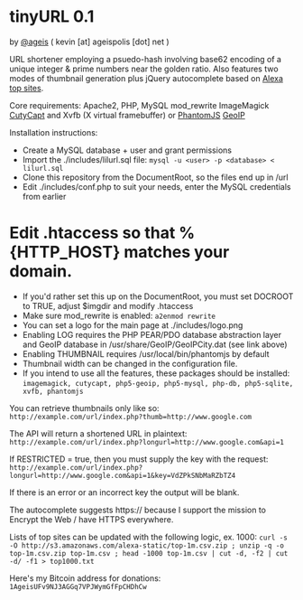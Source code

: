 tinyURL 0.1
=======
by [@ageis](https://twitter.com/ageis) ( kevin [at] ageispolis [dot] net )

URL shortener employing a psuedo-hash involving base62 encoding of a unique integer & prime numbers near the golden ratio. 
Also features two modes of thumbnail generation plus jQuery autocomplete based on [Alexa top sites](http://s3.amazonaws.com/alexa-static/top-1m.csv.zip).

Core requirements:
	Apache2, PHP, MySQL
	mod_rewrite
	ImageMagick
	[CutyCapt](http://cutycapt.sourceforge.net/) and Xvfb (X virtual framebuffer)
	or [PhantomJS](http://phantomjs.org/)
	[GeoIP](http://dev.maxmind.com/geoip/legacy/install/city/)

Installation instructions:
* Create a MySQL database + user and grant permissions
* Import the ./includes/lilurl.sql file:
		`mysql -u <user> -p <database> < lilurl.sql`
* Clone this repository from the DocumentRoot, so the files end up in /url
* Edit ./includes/conf.php to suit your needs, enter the MySQL credentials from earlier
# Edit .htaccess so that %{HTTP_HOST} matches your domain.
* If you'd rather set this up on the DocumentRoot, you must set DOCROOT to TRUE, adjust $imgdir and modify .htaccess
* Make sure mod_rewrite is enabled: `a2enmod rewrite`
* You can set a logo for the main page at ./includes/logo.png
* Enabling LOG requires the PHP PEAR/PDO database abstraction layer and GeoIP database in /usr/share/GeoIP/GeoIPCity.dat (see link above)
* Enabling THUMBNAIL requires /usr/local/bin/phantomjs by default
* Thumbnail width can be changed in the configuration file.
* If you intend to use all the features, these packages should be installed:
		`imagemagick, cutycapt, php5-geoip, php5-mysql, php-db, php5-sqlite, xvfb, phantomjs`
		
You can retrieve thumbnails only like so:
		`http://example.com/url/index.php?thumb=http://www.google.com`
		
The API will return a shortened URL in plaintext:
		`http://example.com/url/index.php?longurl=http://www.google.com&api=1`
		
If RESTRICTED = true, then you must supply the key with the request:
		`http://example.com/url/index.php?longurl=http://www.google.com&api=1&key=VdZPkSNbMaRZbTZ4`
		
If there is an error or an incorrect key the output will be blank.

The autocomplete suggests https:// because I support the mission to Encrypt the Web / have HTTPS everywhere.

Lists of top sites can be updated with the following logic, ex. 1000:
		`curl -s -O http://s3.amazonaws.com/alexa-static/top-1m.csv.zip ; unzip -q -o top-1m.csv.zip top-1m.csv ; head -1000 top-1m.csv | cut -d, -f2 | cut -d/ -f1 > top1000.txt`
		
Here's my Bitcoin address for donations: `1AgeisUFv9NJ3AGGq7VPJWymGfFpCHDhCw`